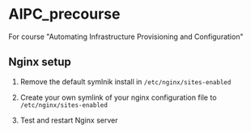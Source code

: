 # AIPC_precourse
For course "Automating Infrastructure Provisioning and Configuration"

## Nginx setup

1) Remove the default symlnik install in `/etc/nginx/sites-enabled`

2) Create your own symlink of your nginx configuration file to `/etc/nginx/sites-enabled`

3) Test and restart Nginx server
